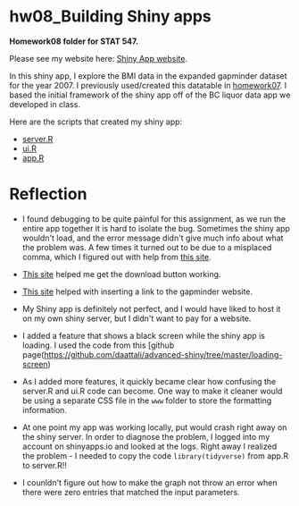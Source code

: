 hw08\_Building Shiny apps
================
	
**Homework08 folder for STAT 547.**

Please see my website here: [Shiny App website](https://sepkamal.shinyapps.io/Body_Mass_Index_Explorer/). 

In this shiny app, I explore the BMI data in the expanded gapminder dataset for the year 2007. I previously used/created this datatable in [homework07](https://github.com/sepkamal/STAT545-hw-Kamal-Sepehr/tree/master/Hw07). I based the initial framework of the shiny app off of the BC liquor data app we developed in class.

Here are the scripts that created my shiny app:
 - [server.R](https://github.com/sepkamal/STAT545-hw-Kamal-Sepehr/blob/master/Hw08/server.R)
 - [ui.R](https://github.com/sepkamal/STAT545-hw-Kamal-Sepehr/blob/master/Hw08/ui.R)
 - [app.R](https://github.com/sepkamal/STAT545-hw-Kamal-Sepehr/blob/master/Hw08/app.R)
 
# Reflection

- I found debugging to be quite painful for this assignment, as we run the entire app together it is hard to isolate the bug. Sometimes the shiny app wouldn't load, and the error message didn't give much info about what the problem was. A few times it turned out to be due to a misplaced comma, which I figured out with help from [this site](https://stackoverflow.com/questions/22626412/error-in-rshiny-ui-r-argument-missing).

- [This site](https://gist.github.com/wch/9630481) helped me get the download button working.

- [This site](https://stackoverflow.com/questions/42047422/create-url-hyperlink-in-r-shiny) helped with inserting a link to the gapminder website.

- My Shiny app is definitely not perfect, and I would have liked to host it on my own shiny server, but I didn't want to pay for a website.

- I added a feature that shows a black screen while the shiny app is loading. I used the code from this [github page(https://github.com/daattali/advanced-shiny/tree/master/loading-screen)

- As I added more features, it quickly became clear how confusing the server.R and ui.R code can become. One way to make it cleaner would be using a separate CSS file in the `www` folder to store the formatting information. 

- At one point my app was working locally, put would crash right away on the shiny server. In order to diagnose the problem, I logged into my account on shinyapps.io and looked at the logs. Right away I realized the problem - I needed to copy the code `library(tidyverse)` from app.R to server.R!!

- I counldn't figure out how to make the  graph not throw an error when there were zero entries that matched the input parameters.

